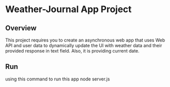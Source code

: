 # Weather-Journal App Project

## Overview
This project requires you to create an asynchronous web app that uses Web API and user data to dynamically update the UI with weather data and their provided response in text field. Also, it is providing current date.

## Run
using this command to run this app node server.js
